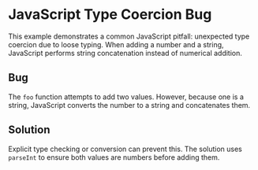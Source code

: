 # JavaScript Type Coercion Bug
This example demonstrates a common JavaScript pitfall: unexpected type coercion due to loose typing.  When adding a number and a string, JavaScript performs string concatenation instead of numerical addition.

## Bug
The `foo` function attempts to add two values. However, because one is a string, JavaScript converts the number to a string and concatenates them.

## Solution
Explicit type checking or conversion can prevent this. The solution uses `parseInt` to ensure both values are numbers before adding them.